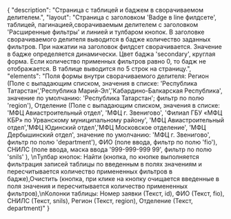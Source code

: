 {
"description": "Страница с таблицей и баджем в сворачиваемом делителем.",
"layout": "Страница с заголовком 'Badge в line филдсете', таблицей, пагинацией,сворачиваемым делителем с заголовком 'Расширенные фильтры' и линией и тулбаром кнопок. В заголовке сворачиваемого делителя выводится  в бадже количество заданных фильтров. При нажатии на заголовок филдсет сворачивается. Значение в бадже определяется динамически. Цвет баджа 'secondary', круглая форма. Если количество применных фильтров равно 0, то бадж не отображается. В таблице выводится по 5 строк на страницу.",
"elements": "Поля формы внутри сворачиваемого делителя: Регион (Поле с выпадающим списком, значения в списке: 'Республика Татарстан','Республика Марий-Эл','Кабардино-Балкарская Республика', значение по умолчанию: 'Республика Татарстан'; фильтр по полю 'region'), Отделение (Поле с выпадающим списком, значения в списке: 'МФЦ Авиастроительный отдел', 'МФЦ г. Звенигово', 'Филиал ГБУ «МФЦ КБР» по Урванскому муниципальному району', 'МФЦ Авиастроительный отдел','МФЦ Юдинский отдел','МФЦ Московское отделение', 'МФЦ Дербышинский отдел', значение по умолчанию: 'МФЦ г. Звенигово', фильтр по полю 'department'), ФИО (поле ввода, фильтр по полю 'fio'), СНИЛС (поле ввода, маска ввода '999-999-999 99', фильтр по полю 'snils' ), \nТулбар кнопок: Найти (кнопка, по кнопке выполняется фильтрация записей таблицы по введенным в полях значениям и пересчитывается количество примененных фильтров в бадже),Очистить (кнопка, при клике на кнопку очищается введенные в поля значения и пересчитывается количество примененных фильтров),\nКолонки таблицы: Номер заявки (Текст, id), ФИО (Текст, fio), СНИЛС (Текст, snils), Регион (Текст, region), Отделение (Текст, department)"
}